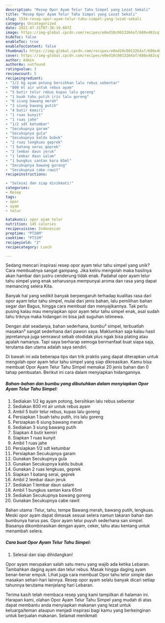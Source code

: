```yaml
---
description: "Resep Opor Ayam Telur Tahu Simpel yang Lezat Sekali"
title: "Resep Opor Ayam Telur Tahu Simpel yang Lezat Sekali"
slug: 1534-resep-opor-ayam-telur-tahu-simpel-yang-lezat-sekali
category: Uncategorized
date: 2022-07-31T07:30:19.607Z
image: https://img-global.cpcdn.com/recipes/e0ed10c0013264af/680x482cq70/opor-ayam-telur-tahu-simpel-foto-resep-utama.jpg
hideToc: false
enableToc: true
enableTocContent: false
thumbnail: https://img-global.cpcdn.com/recipes/e0ed10c0013264af/680x482cq70/opor-ayam-telur-tahu-simpel-foto-resep-utama.jpg
cover: https://img-global.cpcdn.com/recipes/e0ed10c0013264af/680x482cq70/opor-ayam-telur-tahu-simpel-foto-resep-utama.jpg
author: Admin
authorAv: notfound
ratingvalue: 3
reviewcount: 5
recipeingredient:
- "1/2 kg ayam potong bersihkan lalu rebus sebentar"
- "800 ml air untuk rebus ayam"
- "5 butir telur rebus kupas lalu goreng"
- "1 buah tahu putih iris lalu goreng"
- "6 siung bawang merah"
- "3 siung bawang putih"
- "4 butir kemiri"
- "1 ruas kunyit"
- "1 ruas jahe"
- "1/2 sdt ketumbar"
- "Secukupnya garam"
- "Secukupnya gula"
- "Secukupnya kaldu bubuk"
- "2 ruas lengkuas geprek"
- "1 batang serai geprek"
- "2 lembar daun jeruk"
- "1 lembar daun salam"
- "1 bungkus santan kara 65ml"
- "Secukupnya bawang goreng"
- "Secukupnya cabe rawit"
recipeinstructions:

- "Selesai dan siap dinikmati!"
categories:
- Resep
tags:
- opor
- ayam
- telur

katakunci: opor ayam telur 
nutrition: 145 calories
recipecuisine: Indonesian
preptime: "PT26M"
cooktime: "PT31M"
recipeyield: "3"
recipecategory: Lunch

---
```





Sedang mencari inspirasi resep opor ayam telur tahu simpel yang unik? Cara membuatnya sangat gampang. Jika keliru mengolah maka hasilnya akan hambar dan justru cenderung tidak enak. Padahal opor ayam telur tahu simpel yang enak seharusnya mempunyai aroma dan rasa yang dapat memancing selera Kita.





Banyak hal yang sedikit banyak berpengaruh terhadap kualitas rasa dari opor ayam telur tahu simpel, mulai dari jenis bahan, lalu pemilihan bahan segar dan Bagus, hingga cara membuat dan menyajikannya. Tak perlu pusing kalau mau menyiapkan opor ayam telur tahu simpel enak,      asal sudah tahu triknya maka hidangan ini bisa jadi suguhan istimewa.














Dengan alat seadanya, bahan sederhana, bumbu² simpel, terbuatlah masakan² sangat sederhana dari pawon saya. Maklumkan saja kalau hasil jepretannya juga semrawut sebab otodidak plus ngak bisa plating atau apalah namanya. Tapi saya berharap semoga bermanfaat buat siapa saja, terutama dan utama adalah saya sendiri.






Di bawah ini ada beberapa tips dan trik praktis yang dapat diterapkan untuk mengolah opor ayam telur tahu simpel yang siap dikreasikan. Kamu bisa membuat Opor Ayam Telur Tahu Simpel memakai 20 jenis bahan dan 0 tahap pembuatan. Berikut ini cara dalam menyiapkan hidangannya.

<!--inarticleads1-->

##### Bahan-bahan dan bumbu yang dibutuhkan dalam menyiapkan Opor Ayam Telur Tahu Simpel:

1. Sediakan 1/2 kg ayam potong, bersihkan lalu rebus sebentar
1. Sediakan 800 ml air untuk rebus ayam
1. Ambil 5 butir telur rebus, kupas lalu goreng
1. Persiapkan 1 buah tahu putih, iris lalu goreng
1. Persiapkan 6 siung bawang merah
1. Sediakan 3 siung bawang putih
1. Siapkan 4 butir kemiri
1. Siapkan 1 ruas kunyit
1. Ambil 1 ruas jahe
1. Persiapkan 1/2 sdt ketumbar
1. Persiapkan Secukupnya garam
1. Gunakan Secukupnya gula
1. Gunakan Secukupnya kaldu bubuk
1. Gunakan 2 ruas lengkuas, geprek
1. Siapkan 1 batang serai, geprek
1. Ambil 2 lembar daun jeruk
1. Sediakan 1 lembar daun salam
1. Ambil 1 bungkus santan kara 65ml
1. Sediakan Secukupnya bawang goreng
1. Gunakan Secukupnya cabe rawit


Bahan utama :Telur, tahu, tempe Bawang merah, bawang putih, lengkuas. Meski opor ayam dapat dimasak sesuai selera namun takaran bahan dan bumbunya harus pas. Opor ayam telur puyuh sederhana san simpel. Biasanya dikombinasikan dengan ayam, ceker, tahu atau kentang untuk menambah selera. 

<!--inarticleads2-->

##### Cara buat Opor Ayam Telur Tahu Simpel:


1. Selesai dan siap dihidangkan!

Opor ayam merupakan salah satu menu yang wajib ada ketika Lebaran. Tambahkan daging ayam dan telur rebus. Masak hingga daging ayam benar-benar empuk. Lihat juga cara membuat Opor tahu telor simple dan masakan sehari-hari lainnya. Resep opor ayam selalu banyak dicari setiap tahunnya terutama menjelang hari Lebaran. 

Terima kasih telah membaca resep yang kami tampilkan di halaman ini. Harapan kami, olahan Opor Ayam Telur Tahu Simpel yang mudah di atas dapat membantu anda menyiapkan makanan yang lezat untuk keluarga/teman ataupun menjadi inspirasi bagi kamu yang berkeinginan untuk berjualan makanan. Selamat menikmati
